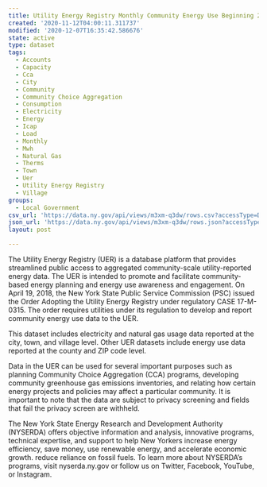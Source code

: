 ```yaml
---
title: Utility Energy Registry Monthly Community Energy Use Beginning 2016
created: '2020-11-12T04:00:11.311737'
modified: '2020-12-07T16:35:42.586676'
state: active
type: dataset
tags:
  - Accounts
  - Capacity
  - Cca
  - City
  - Community
  - Community Choice Aggregation
  - Consumption
  - Electricity
  - Energy
  - Icap
  - Load
  - Monthly
  - Mwh
  - Natural Gas
  - Therms
  - Town
  - Uer
  - Utility Energy Registry
  - Village
groups:
  - Local Government
csv_url: 'https://data.ny.gov/api/views/m3xm-q3dw/rows.csv?accessType=DOWNLOAD'
json_url: 'https://data.ny.gov/api/views/m3xm-q3dw/rows.json?accessType=DOWNLOAD'
layout: post

---
```

The Utility Energy Registry (UER) is a database platform that provides streamlined public access to aggregated community-scale utility-reported energy data. The UER is intended to promote and facilitate community-based energy planning and energy use awareness and engagement. On April 19, 2018, the New York State Public Service Commission (PSC) issued the Order Adopting the Utility Energy Registry under regulatory CASE 17-M-0315. The order requires utilities under its regulation to develop and report community energy use data to the UER. 

This dataset includes electricity and natural gas usage data reported at the city, town, and village level. Other UER datasets include energy use data reported at the county and ZIP code level.  

Data in the UER can be used for several important purposes such as planning Community Choice Aggregation (CCA) programs, developing community greenhouse gas emissions inventories, and relating how certain energy projects and policies may affect a particular community.  It is important to note that the data are subject to privacy screening and fields that fail the privacy screen are withheld.

The New York State Energy Research and Development Authority (NYSERDA) offers objective information and analysis, innovative programs, technical expertise, and support to help New Yorkers increase energy efficiency, save money, use renewable energy, and accelerate economic growth. reduce reliance on fossil fuels. To learn more about NYSERDA’s programs, visit nyserda.ny.gov or follow us on Twitter, Facebook, YouTube, or Instagram.
